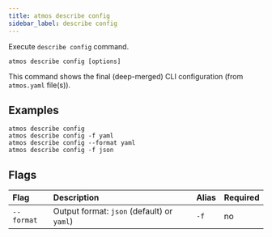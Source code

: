 ```yaml
---
title: atmos describe config
sidebar_label: describe config
---
```


Execute `describe config` command.

```shell
atmos describe config [options]
```

This command shows the final (deep-merged) CLI configuration (from `atmos.yaml` file(s)).

## Examples

```shell
atmos describe config
atmos describe config -f yaml
atmos describe config --format yaml
atmos describe config -f json
```

## Flags

| Flag        | Description                                | Alias | Required |
|:------------|:-------------------------------------------|:------|:---------|
| `--format`  | Output format: `json` (default) or `yaml`) | `-f`  | no       |
